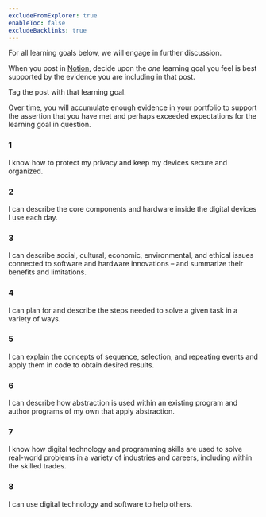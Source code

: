 ```yaml
---
excludeFromExplorer: true
enableToc: false
excludeBacklinks: true
---
```


For all learning goals below, we will engage in further discussion.

When you post in [Notion](https://notion.so), decide upon the *one* learning goal you feel is best supported by the evidence you are including in that post. 

Tag the post with that learning goal.

Over time, you will accumulate enough evidence in your portfolio to support the assertion that you have met and perhaps exceeded expectations for the learning goal in question.

### 1 

I know how to protect my privacy and keep my devices secure and organized.

### 2

I can describe the core components and hardware inside the digital devices I use each day.

### 3

I can describe social, cultural, economic, environmental, and ethical issues connected to software and hardware innovations – and summarize their benefits and limitations.

### 4

I can plan for and describe the steps needed to solve a given task in a variety of ways.

### 5

I can explain the concepts of sequence, selection, and repeating events and apply them in code to obtain desired results.

### 6

I can describe how abstraction is used within an existing program and author programs of my own that apply abstraction.

### 7

I know how digital technology and programming skills are used to solve real-world problems in a variety of industries and careers, including within the skilled trades.

### 8

I can use digital technology and software to help others.
